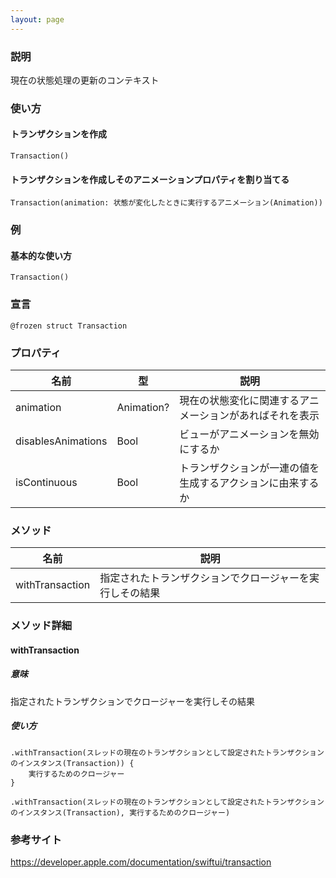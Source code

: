 ```yaml
---
layout: page
---
```


### 説明

現在の状態処理の更新のコンテキスト

### 使い方

#### トランザクションを作成

    Transaction()

#### トランザクションを作成しそのアニメーションプロパティを割り当てる

    Transaction(animation: 状態が変化したときに実行するアニメーション(Animation))

### 例

#### 基本的な使い方

    Transaction()

### 宣言

    @frozen struct Transaction

### プロパティ

| 名前                 | 型          | 説明                            |
| ------------------ | ---------- | ----------------------------- |
| animation          | Animation? | 現在の状態変化に関連するアニメーションがあればそれを表示  |
| disablesAnimations | Bool       | ビューがアニメーションを無効にするか            |
| isContinuous       | Bool       | トランザクションが一連の値を生成するアクションに由来するか |

### メソッド

| 名前              | 説明                           |
| --------------- | ---------------------------- |
| withTransaction | 指定されたトランザクションでクロージャーを実行しその結果 |

### メソッド詳細

#### withTransaction

##### 意味

指定されたトランザクションでクロージャーを実行しその結果

##### 使い方

    .withTransaction(スレッドの現在のトランザクションとして設定されたトランザクションのインスタンス(Transaction)) {
        実行するためのクロージャー
    }

    .withTransaction(スレッドの現在のトランザクションとして設定されたトランザクションのインスタンス(Transaction), 実行するためのクロージャー)

### 参考サイト

<https://developer.apple.com/documentation/swiftui/transaction>
